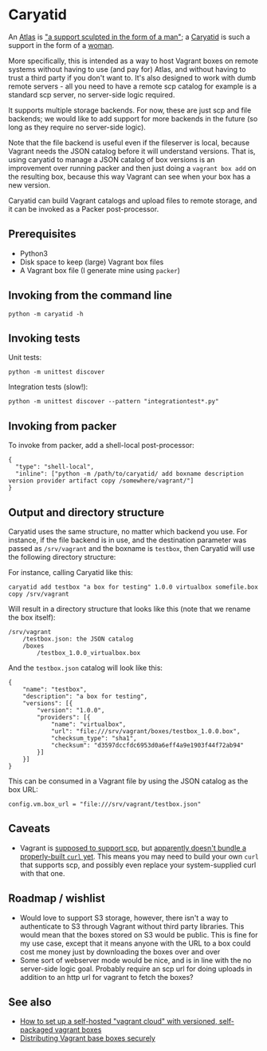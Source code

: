 # Caryatid

An [Atlas](https://atlas.hashicorp.com) is ["a support sculpted in the form of a man"](https://en.wikipedia.org/wiki/Atlas_(architecture)); a [Caryatid](https://github.com/mrled/caryatid) is such a support in the form of a [woman](https://en.wikipedia.org/wiki/Caryatid).

More specifically, this is intended as a way to host Vagrant boxes on remote systems without having to use (and pay for) Atlas, and without having to trust a third party if you don't want to. It's also designed to work with dumb remote servers - all you need to have a remote scp catalog for example is a standard scp server, no server-side logic required.

It supports multiple storage backends. For now, these are just scp and file backends; we would like to add support for more backends in the future (so long as they require no server-side logic).

Note that the file backend is useful even if the fileserver is local, because Vagrant needs the JSON catalog before it will understand versions. That is, using caryatid to manage a JSON catalog of box versions is an improvement over running packer and then just doing a `vagrant box add` on the resulting box, because this way Vagrant can see when your box has a new version.

Caryatid can build Vagrant catalogs and upload files to remote storage, and it can be invoked as a Packer post-processor.

## Prerequisites

- Python3
- Disk space to keep (large) Vagrant box files
- A Vagrant box file (I generate mine using `packer`)

## Invoking from the command line

    python -m caryatid -h

## Invoking tests

Unit tests: 

    python -m unittest discover

Integration tests (slow!):

    python -m unittest discover --pattern "integrationtest*.py"

## Invoking from packer

To invoke from packer, add a shell-local post-processor:

    {
      "type": "shell-local",
      "inline": ["python -m /path/to/caryatid/ add boxname description version provider artifact copy /somewhere/vagrant/"]
    }

## Output and directory structure

Caryatid uses the same structure, no matter which backend you use. For instance, if the file backend is in use, and the destination parameter was passed as `/srv/vagrant` and the boxname is `testbox`, then Caryatid will use the following directory structure:

For instance, calling Caryatid like this:

    caryatid add testbox "a box for testing" 1.0.0 virtualbox somefile.box copy /srv/vagrant

Will result in a directory structure that looks like this (note that we rename the box itself):

    /srv/vagrant
        /testbox.json: the JSON catalog
        /boxes
            /testbox_1.0.0_virtualbox.box

And the `testbox.json` catalog will look like this:

    {
        "name": "testbox",
        "description": "a box for testing",
        "versions": [{
            "version": "1.0.0",
            "providers": [{
                "name": "virtualbox",
                "url": "file:///srv/vagrant/boxes/testbox_1.0.0.box",
                "checksum_type": "sha1",
                "checksum": "d3597dccfdc6953d0a6eff4a9e1903f44f72ab94"
            }]
        }]
    }

This can be consumed in a Vagrant file by using the JSON catalog as the box URL:

    config.vm.box_url = "file:///srv/vagrant/testbox.json"

## Caveats

- Vagrant is [supposed to support scp](https://github.com/mitchellh/vagrant/pull/1041), but [apparently doesn't bundle a properly-built `curl` yet](https://github.com/mitchellh/vagrant-installers/issues/30). This means you may need to build your own `curl` that supports scp, and possibly even replace your system-supplied curl with that one.

## Roadmap / wishlist

- Would love to support S3 storage, however, there isn't a way to authenticate to S3 through Vagrant without third party libraries. This would mean that the boxes stored on S3 would be public. This is fine for my use case, except that it means anyone with the URL to a box could cost me money just by downloading the boxes over and over
- Some sort of webserver mode would be nice, and is in line with the no server-side logic goal. Probably require an scp url for doing uploads in addition to an http url for vagrant to fetch the boxes?

## See also

- [How to set up a self-hosted "vagrant cloud" with versioned, self-packaged vagrant boxes](https://github.com/hollodotme/Helpers/blob/master/Tutorials/vagrant/self-hosted-vagrant-boxes-with-versioning.md)
- [Distributing Vagrant base boxes securely](http://chase-seibert.github.io/blog/2014/05/18/vagrant-authenticated-private-box-urls.html)

